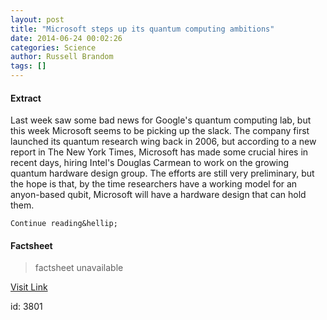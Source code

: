 ```yaml
---
layout: post
title: "Microsoft steps up its quantum computing ambitions"
date: 2014-06-24 00:02:26
categories: Science
author: Russell Brandom
tags: []
---
```



#### Extract
>  
  



  Last week saw some bad news for Google's quantum computing lab, but this week Microsoft seems to be picking up the slack. The company first launched its quantum research wing back in 2006, but according to a new report in The New York Times, Microsoft has made some crucial hires in recent days, hiring Intel's Douglas Carmean to work on the growing quantum hardware design group. The efforts are still very preliminary, but the hope is that, by the time researchers have a working model for an anyon-based qubit, Microsoft will have a hardware design that can hold them.

  
    Continue reading&hellip;
  

#### Factsheet
>factsheet unavailable

[Visit Link](http://www.theverge.com/2014/6/23/5836208/microsoft-steps-up-its-quantum-computing-ambitions)

id:    3801
